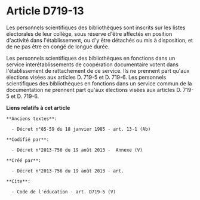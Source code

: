 # Article D719-13

Les personnels scientifiques des bibliothèques sont inscrits sur les listes électorales de leur collège, sous réserve d'être
affectés en position d'activité dans l'établissement, ou d'y être détachés ou mis à disposition, et de ne pas être en congé
de longue durée. 

Les personnels scientifiques des bibliothèques en fonctions dans un service interétablissements de coopération documentaire
votent dans l'établissement de rattachement de ce service. Ils ne prennent part qu'aux élections visées aux articles D. 719-5
et D. 719-6. Les personnels scientifiques des bibliothèques en fonctions dans un service commun de la documentation ne
prennent part qu'aux élections visées aux articles D. 719-5 et D. 719-6.

**Liens relatifs à cet article**

	**Anciens textes**:

	  - Décret n°85-59 du 18 janvier 1985 - art. 13-1 (Ab)

	**Codifié par**:

	  - Décret n°2013-756 du 19 août 2013 -  Annexe (V)

	**Créé par**:

	  - Décret n°2013-756 du 19 août 2013 - art.

	**Cite**:

	  - Code de l'éducation - art. D719-5 (V)
